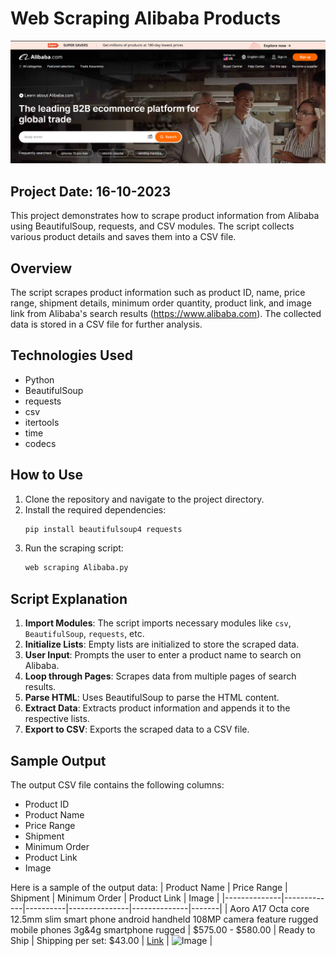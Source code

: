 # Web Scraping Alibaba Products

![Alibaba Logo](alibaba.png)

## Project Date: 16-10-2023

This project demonstrates how to scrape product information from Alibaba using BeautifulSoup, requests, and CSV modules. The script collects various product details and saves them into a CSV file.

## Overview

The script scrapes product information such as product ID, name, price range, shipment details, minimum order quantity, product link, and image link from Alibaba's search results (https://www.alibaba.com). The collected data is stored in a CSV file for further analysis.

## Technologies Used

- Python
- BeautifulSoup
- requests
- csv
- itertools
- time
- codecs

## How to Use

1. Clone the repository and navigate to the project directory.
2. Install the required dependencies:
   ```bash
   pip install beautifulsoup4 requests
   ```
3. Run the scraping script:
   ```bash
   web scraping Alibaba.py
   ```

## Script Explanation

1. **Import Modules**: The script imports necessary modules like `csv`, `BeautifulSoup`, `requests`, etc.
2. **Initialize Lists**: Empty lists are initialized to store the scraped data.
3. **User Input**: Prompts the user to enter a product name to search on Alibaba.
4. **Loop through Pages**: Scrapes data from multiple pages of search results.
5. **Parse HTML**: Uses BeautifulSoup to parse the HTML content.
6. **Extract Data**: Extracts product information and appends it to the respective lists.
7. **Export to CSV**: Exports the scraped data to a CSV file.

## Sample Output

The output CSV file contains the following columns:

- Product ID
- Product Name
- Price Range
- Shipment
- Minimum Order
- Product Link
- Image

Here is a sample of the output data:
| Product Name | Price Range | Shipment | Minimum Order | Product Link | Image |
|--------------|-------------|----------|---------------|--------------|-------|
| Aoro A17 Octa core 12.5mm slim smart phone android handheld 108MP camera feature rugged mobile phones 3g&4g smartphone rugged | $575.00 - $580.00 | Ready to Ship | Shipping per set: $43.00 | [Link](https://www.alibaba.com/product-detail/Aoro-A17-Octa-core-12-5mm_1600713688510.html) | ![Image](//s.alicdn.com/@sc04/kf/H396c3c10d77f4188847b51c398d415cdE.png_300x300.png) |
